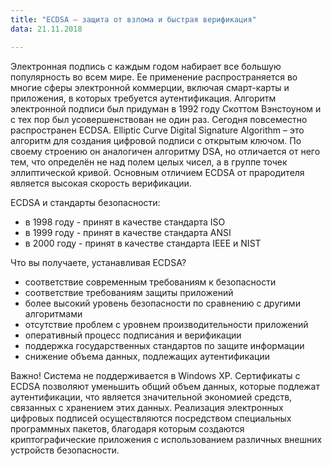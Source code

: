 ```yaml
---
title: "ECDSA – защита от взлома и быстрая верификация"
data: 21.11.2018

---
```

 Электронная подпись с каждым годом набирает все большую популярность во всем мире. Ее применение распространяется во многие сферы электронной коммерции, включая смарт-карты и приложения, в которых требуется аутентификация.
Алгоритм электронной подписи был придуман в 1992 году Скоттом Вэнстоуном и с тех пор был усовершенствован не один раз. Сегодня повсеместно распространен ECDSA. Elliptic Curve Digital Signature Algorithm – это алгоритм для создания цифровой подписи с открытым ключом. По своему строению он аналогичен алгоритму DSA, но отличается от него тем, что определён не над полем целых чисел, а в группе точек эллиптической кривой. Основным отличием ECDSA от прародителя является высокая скорость верификации.

ECDSA и стандарты безопасности:

- в 1998 году - принят в качестве стандарта ISO
- в 1999 году - принят в качестве стандарта ANSI
- в 2000 году - принят в качестве стандарта IEEE и NIST

Что вы получаете, устанавливая ECDSA?

- соответствие современным требованиям к безопасности 
- соответствие требованиям защиты приложений
- более высокий уровень безопасности по сравнению с другими алгоритмами 
- отсутствие проблем с уровнем производительности приложений
- оперативный процесс подписания и верификации
- поддержка государственных стандартов по защите информации
- снижение объема данных, подлежащих аутентификации 

Важно! Система не поддерживается в Windows XP.
Сертификаты с ECDSA позволяют уменьшить общий объем данных, которые подлежат аутентификации, что является значительной экономией средств, связанных с хранением этих данных.
Реализация электронных цифровых подписей осуществляются посредством специальных программных пакетов, благодаря которым создаются криптографические приложения с использованием различных внешних устройств безопасности.
